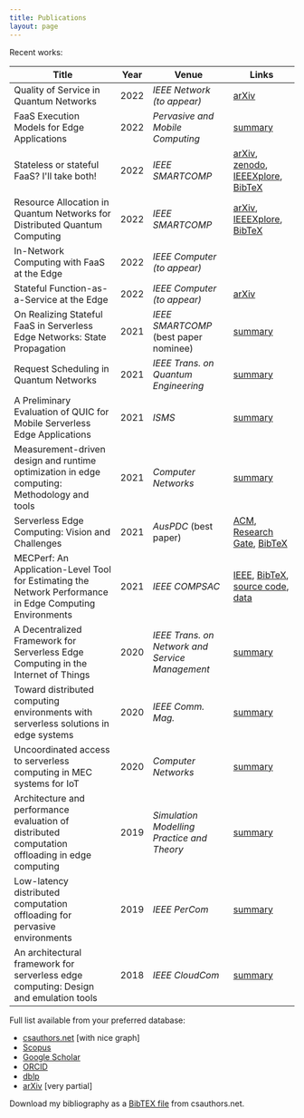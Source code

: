 ```yaml
---
title: Publications
layout: page
---
```


Recent works:

| Title                                                                                                    | Year | Venue                                           | Links                                                                                                                                                                                                    |
| -------------------------------------------------------------------------------------------------------- | ---- | ----------------------------------------------- | -------------------------------------------------------------------------------------------------------------------------------------------------------------------------------------------------------- |
| Quality of Service in Quantum Networks                                                                   | 2022 | _IEEE Network (to appear)_                      | [arXiv](https://arxiv.org/abs/2204.09538)                                                                                                                                                                |
| FaaS Execution Models for Edge Applications                                                              | 2022 | _Pervasive and Mobile Computing_                | [summary](statefulfaas.md)                                                                                                                                                                               |
| Stateless or stateful FaaS? I'll take both!                                                              | 2022 | _IEEE SMARTCOMP_                                | [arXiv](https://arxiv.org/abs/2203.06385), [zenodo](https://doi.org/10.5281/zenodo.6839547), [IEEEXplore](https://ieeexplore.ieee.org/document/9820750), [BibTeX](bib/smartcomp2022stateless.bib)        |
| Resource Allocation in Quantum Networks for Distributed Quantum Computing                                | 2022 | _IEEE SMARTCOMP_                                | [arXiv](https://arxiv.org/abs/2203.05844), [IEEEXplore](https://ieeexplore.ieee.org/document/9821091), [BibTeX](bib/smartcomp2022resource.bib)                                                           |
| In-Network Computing with FaaS at the Edge                                                               | 2022 | _IEEE Computer (to appear)_                     |                                                                                                                                                                                                          |
| Stateful Function-as-a-Service at the Edge                                                               | 2022 | _IEEE Computer (to appear)_                     | [arXiv](https://arxiv.org/abs/2109.15040)                                                                                                                                                                |
| On Realizing Stateful FaaS in Serverless Edge Networks: State Propagation                                | 2021 | _IEEE SMARTCOMP_ (best paper nominee)           | [summary](statefulfaas.md)                                                                                                                                                                               |
| Request Scheduling in Quantum Networks                                                                   | 2021 | _IEEE Trans. on Quantum Engineering_            | [summary](tqe2021.md)                                                                                                                                                                                    |
| A Preliminary Evaluation of QUIC for Mobile Serverless Edge Applications                                 | 2021 | _ISMS_                                          | [summary](isms2021.md)                                                                                                                                                                                   |
| Measurement-driven design and runtime optimization in edge computing: Methodology and tools              | 2021 | _Computer Networks_                             | [summary](mecperf.md)                                                                                                                                                                                    |
| Serverless Edge Computing: Vision and Challenges                                                         | 2021 | _AusPDC_ (best paper)                           | [ACM](https://dl.acm.org/doi/10.1145/3437378.3444367), [Research Gate](https://www.researchgate.net/publication/347513802_Serverless_Edge_Computing_Vision_and_Challenges), [BibTeX](bib/auspdc2021.bib) |
| MECPerf: An Application-Level Tool for Estimating the Network Performance in Edge Computing Environments | 2021 | _IEEE COMPSAC_                                  | [IEEE](https://ieeexplore.ieee.org/abstract/document/9202841), [BibTeX](bib/compsac20.bib), [source code](https://github.com/MECPerf/MECPerf), [data](https://zenodo.org/record/3767097#.X-nWEelKjWc)    |
| A Decentralized Framework for Serverless Edge Computing in the Internet of Things                        | 2020 | _IEEE Trans. on Network and Service Management_ | [summary](cloudcom2018.md)                                                                                                                                                                               |
| Toward distributed computing environments with serverless solutions in edge systems                      | 2020 | _IEEE Comm. Mag._                               | [summary](serverless-etsi.md)                                                                                                                                                                            |
| Uncoordinated access to serverless computing in MEC systems for IoT                                      | 2020 | _Computer Networks_                             | [summary](uncoord.md)                                                                                                                                                                                    |
| Architecture and performance evaluation of distributed computation offloading in edge computing          | 2019 | _Simulation Modelling Practice and Theory_      | [summary](simpat.md)                                                                                                                                                                                     |
| Low-latency distributed computation offloading for pervasive environments                                | 2019 | _IEEE PerCom_                                   | [summary](percom2019.md)                                                                                                                                                                                 |
| An architectural framework for serverless edge computing: Design and emulation tools                     | 2018 | _IEEE CloudCom_                                 | [summary](cloudcom2018.md)                                                                                                                                                                               |

Full list available from your preferred database:

- [csauthors.net](https://www.csauthors.net/claudio-cicconetti/) [with nice graph]
- [Scopus](https://www.scopus.com/authid/detail.uri?authorId=22033885800)
- [Google Scholar](https://scholar.google.it/citations?user=sTVmHWUAAAAJ)
- [ORCID](https://orcid.org/0000-0003-4503-4223)
- [dblp](https://dblp.org/pers/hd/c/Cicconetti:Claudio)
- [arXiv](http://arxiv.org/a/cicconetti_c_1) [very partial]

Download my bibliography as a [BibTEX file](https://www.csauthors.net/claudio-cicconetti/claudio-cicconetti.bib) from csauthors.net.
